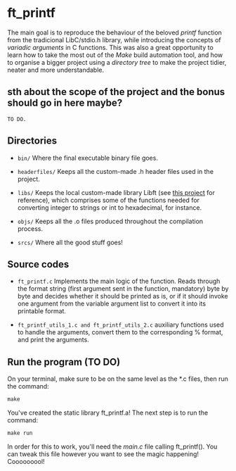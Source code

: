 # ft_printf
The main goal is to reproduce the behaviour of the beloved _printf_ function from the tradicional LibC/stdio.h library, while introducing the concepts of _variadic arguments_ in C functions. This was also a great opportunity to learn how to take the most out of the *Make* build automation tool, and how to organise a bigger project using a _directory tree_ to make the project tidier, neater and more understandable.

## sth about the scope of the project and the bonus should go in here maybe?
	TO DO.

## Directories
* ```bin/```
	Where the final executable binary file goes.

* ```headerfiles/``` 
	Keeps all the custom-made .h header files used in the project.

* ```libs/``` 
	Keeps the local custom-made library Libft (see [this project](https://github.com/rodsmade/Projets_42_SP/tree/main/projets_obligatoires/1_libft) for reference), which comprises some of the functions needed for converting integer to strings or int to hexadecimal, for instance.

* ```objs/``` 
	Keeps all the .o files produced throughout the compilation process.

* ```srcs/```
	Where all the good stuff goes!

## Source codes
* ```ft_printf.c```
	Implements the main logic of the function. Reads through the format string (first argument sent in the function, mandatory) byte by byte and decides whether it should be printed as is, or if it should invoke one argument from the variable argument list to convert it into its printable format.

* ```ft_printf_utils_1.c and ft_printf_utils_2.c``` 
	auxiliary functions used to handle the arguments, convert them to the corresponding % format, and print the arguments.

## Run the program (TO DO)
On your terminal, make sure to be on the same level as the *.c files, then run the command:
```c
make
```
You've created the static library ft_printf.a! The next step is to run the command:
```c
make run
```
In order for this to work, you'll need the _main.c_ file calling ft_printf(). You can tweak this file however you want to see the magic happening! Cooooooool!